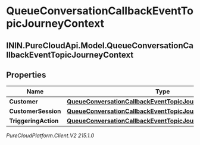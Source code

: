 # QueueConversationCallbackEventTopicJourneyContext

## ININ.PureCloudApi.Model.QueueConversationCallbackEventTopicJourneyContext

## Properties

|Name | Type | Description | Notes|
|------------ | ------------- | ------------- | -------------|
| **Customer** | [**QueueConversationCallbackEventTopicJourneyCustomer**](QueueConversationCallbackEventTopicJourneyCustomer) |  | [optional] |
| **CustomerSession** | [**QueueConversationCallbackEventTopicJourneyCustomerSession**](QueueConversationCallbackEventTopicJourneyCustomerSession) |  | [optional] |
| **TriggeringAction** | [**QueueConversationCallbackEventTopicJourneyAction**](QueueConversationCallbackEventTopicJourneyAction) |  | [optional] |



_PureCloudPlatform.Client.V2 215.1.0_

